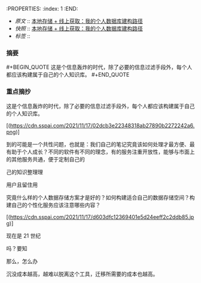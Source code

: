 :PROPERTIES:
:index: 1
:END:

- *原文* :: [本地存储 + 线上获取：我的个人数据库建构路径](https://sspai.com/post/69972)
- *快照* :: [本地存储 + 线上获取：我的个人数据库建构路径](http://localhost:7026/reading/1)
- *标签* ::  


### 摘要
#+BEGIN_QUOTE
这是个信息轰炸的时代，除了必要的信息过滤手段外，每个人都应该构建属于自己的个人知识库。
#+END_QUOTE

### 重点摘抄

 这是个信息轰炸的时代，除了必要的信息过滤手段外，每个人都应该构建属于自己的个人知识库。

[(https://cdn.sspai.com/2021/11/17/02dcb3e22348318ab27890b2272242a6.png)]

 到的可能是一个共性问题，也就是：我们自己的笔记究竟该如何处理才最方便、最有助于个人成长？不同的软件有不同的理念，有的服务注重开放性，能够与市面上的其他服务共通，便于定制自己的

 己的知识整理理

 用户且留住用

 究竟什么样的个人数据存储方案才是好的？如何构建适合自己的数据存储空间？构建自己的个性化服务应该注意哪些内容？

[(https://cdn.sspai.com/2021/11/17/d603dfc12369401e5d24eeff2c2ddb85.jpg)]

 现在是 21 世纪

 吗？要知

 那么，怎么办

 沉没成本越高，越难以脱离这个工具，迁移所需要的成本也越高。



